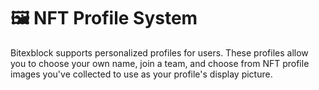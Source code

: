 # 🖼 NFT Profile System


Bitexblock supports personalized profiles for users. These profiles allow you to choose your own name, join a team, and choose from NFT profile images you've collected to use as your profile's display picture.
